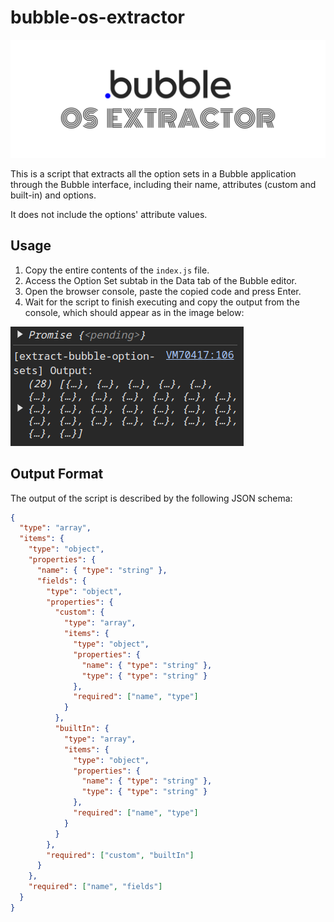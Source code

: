 # bubble-os-extractor

![Bubble OS Extractor banner.](images/banner.png)

This is a script that extracts all the option sets in a Bubble application through the Bubble interface, including their name, attributes (custom and built-in) and options.

It does not include the options' attribute values.

## Usage

1. Copy the entire contents of the `index.js` file.
2. Access the Option Set subtab in the Data tab of the Bubble editor.
3. Open the browser console, paste the copied code and press Enter.
4. Wait for the script to finish executing and copy the output from the console, which should appear as in the image below:

![After executing the script, this is the expected output: "[extract-bubble-option-sets] Output:" followed by the array containing the option sets.](images/console-output.png)

## Output Format

The output of the script is described by the following JSON schema:

```json
{
  "type": "array",
  "items": {
    "type": "object",
    "properties": {
      "name": { "type": "string" },
      "fields": {
        "type": "object",
        "properties": {
          "custom": {
            "type": "array",
            "items": {
              "type": "object",
              "properties": {
                "name": { "type": "string" },
                "type": { "type": "string" }
              },
              "required": ["name", "type"]
            }
          },
          "builtIn": {
            "type": "array",
            "items": {
              "type": "object",
              "properties": {
                "name": { "type": "string" },
                "type": { "type": "string" }
              },
              "required": ["name", "type"]
            }
          }
        },
        "required": ["custom", "builtIn"]
      }
    },
    "required": ["name", "fields"]
  }
}
```
